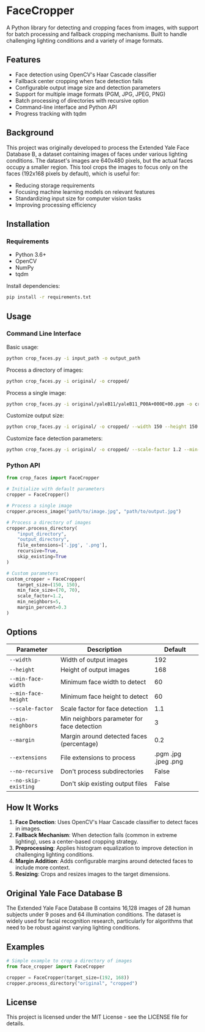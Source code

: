 # FaceCropper

A Python library for detecting and cropping faces from images, with support for batch processing and fallback cropping mechanisms. Built to handle challenging lighting conditions and a variety of image formats.

## Features

- Face detection using OpenCV's Haar Cascade classifier
- Fallback center cropping when face detection fails
- Configurable output image size and detection parameters
- Support for multiple image formats (PGM, JPG, JPEG, PNG)
- Batch processing of directories with recursive option
- Command-line interface and Python API
- Progress tracking with tqdm

## Background

This project was originally developed to process the Extended Yale Face Database B, a dataset containing images of faces under various lighting conditions. The dataset's images are 640x480 pixels, but the actual faces occupy a smaller region. This tool crops the images to focus only on the faces (192x168 pixels by default), which is useful for:

- Reducing storage requirements
- Focusing machine learning models on relevant features
- Standardizing input size for computer vision tasks
- Improving processing efficiency

## Installation

### Requirements

- Python 3.6+
- OpenCV
- NumPy
- tqdm

Install dependencies:

```bash
pip install -r requirements.txt
```

## Usage

### Command Line Interface

Basic usage:

```bash
python crop_faces.py -i input_path -o output_path
```

Process a directory of images:

```bash
python crop_faces.py -i original/ -o cropped/
```

Process a single image:

```bash
python crop_faces.py -i original/yaleB11/yaleB11_P00A+000E+00.pgm -o cropped/yaleB11_P00A+000E+00.pgm
```

Customize output size:

```bash
python crop_faces.py -i original/ -o cropped/ --width 150 --height 150
```

Customize face detection parameters:

```bash
python crop_faces.py -i original/ -o cropped/ --scale-factor 1.2 --min-neighbors 5 --margin 0.3
```

### Python API

```python
from crop_faces import FaceCropper

# Initialize with default parameters
cropper = FaceCropper()

# Process a single image
cropper.process_image("path/to/image.jpg", "path/to/output.jpg")

# Process a directory of images
cropper.process_directory(
    "input_directory", 
    "output_directory",
    file_extensions=['.jpg', '.png'],
    recursive=True,
    skip_existing=True
)

# Custom parameters
custom_cropper = FaceCropper(
    target_size=(150, 150),
    min_face_size=(70, 70),
    scale_factor=1.2,
    min_neighbors=5,
    margin_percent=0.3
)
```

## Options

| Parameter | Description | Default |
|-----------|-------------|---------|
| `--width` | Width of output images | 192 |
| `--height` | Height of output images | 168 |
| `--min-face-width` | Minimum face width to detect | 60 |
| `--min-face-height` | Minimum face height to detect | 60 |
| `--scale-factor` | Scale factor for face detection | 1.1 |
| `--min-neighbors` | Min neighbors parameter for face detection | 3 |
| `--margin` | Margin around detected faces (percentage) | 0.2 |
| `--extensions` | File extensions to process | .pgm .jpg .jpeg .png |
| `--no-recursive` | Don't process subdirectories | False |
| `--no-skip-existing` | Don't skip existing output files | False |

## How It Works

1. **Face Detection**: Uses OpenCV's Haar Cascade classifier to detect faces in images.
2. **Fallback Mechanism**: When detection fails (common in extreme lighting), uses a center-based cropping strategy.
3. **Preprocessing**: Applies histogram equalization to improve detection in challenging lighting conditions.
4. **Margin Addition**: Adds configurable margins around detected faces to include more context.
5. **Resizing**: Crops and resizes images to the target dimensions.

## Original Yale Face Database B

The Extended Yale Face Database B contains 16,128 images of 28 human subjects under 9 poses and 64 illumination conditions. The dataset is widely used for facial recognition research, particularly for algorithms that need to be robust against varying lighting conditions.

## Examples

```python
# Simple example to crop a directory of images
from face_cropper import FaceCropper

cropper = FaceCropper(target_size=(192, 168))
cropper.process_directory("original", "cropped")
```

## License

This project is licensed under the MIT License - see the LICENSE file for details.

